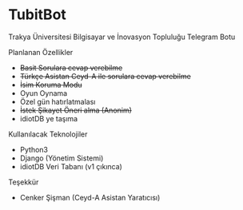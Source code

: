 # TubitBot
Trakya Üniversitesi Bilgisayar ve İnovasyon Topluluğu Telegram Botu

Planlanan Özellikler

- ~~Basit Sorulara cevap verebilme~~
- ~~Türkçe Asistan Ceyd-A ile sorulara cevap verebilme~~
- ~~İsim Koruma Modu~~
- Oyun Oynama
- Özel gün hatırlatmalası
- ~~İstek Şikayet Öneri alma (Anonim)~~
- idiotDB ye taşıma

Kullanılacak Teknolojiler
- Python3
- Django (Yönetim Sistemi)
- idiotDB Veri Tabanı (v1 çıkınca)

Teşekkür
- Cenker Şişman (Ceyd-A Asistan Yaratıcısı)
